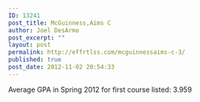 ```yaml
---
ID: 13241
post_title: McGuinness,Aims C
author: Joel DesArmo
post_excerpt: ""
layout: post
permalink: http://effrtlss.com/mcguinnessaims-c-3/
published: true
post_date: 2012-11-02 20:54:33
---
```

<p>Average GPA in Spring 2012 for first course listed: 3.959</p>